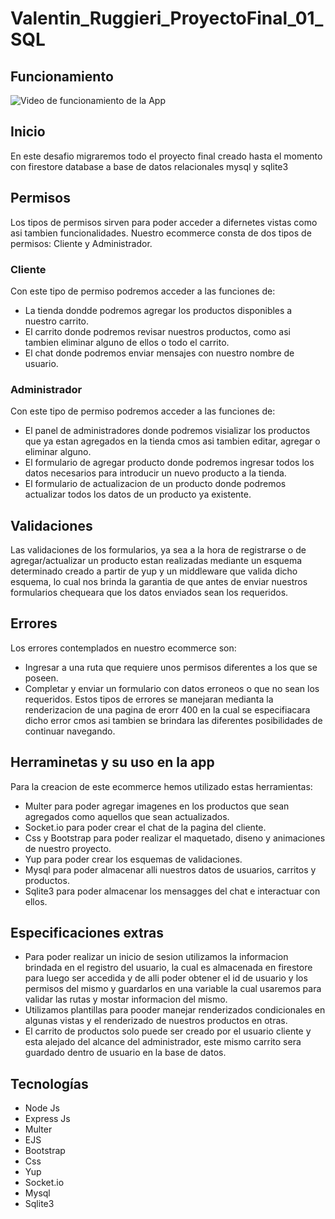 # Valentin_Ruggieri_ProyectoFinal_01_SQL

## Funcionamiento

![Video de funcionamiento de la App](https://media.giphy.com/media/OgKHI1g8jpomp6K9VK/giphy.gif)

## Inicio
En este desafio migraremos todo el proyecto final creado hasta el momento con firestore database a base de datos relacionales mysql y sqlite3

## Permisos
Los tipos de permisos sirven para poder acceder a difernetes vistas como asi tambien funcionalidades.
Nuestro ecommerce consta de dos tipos de permisos: Cliente y Administrador.

### Cliente
Con este tipo de permiso podremos acceder a las funciones de:
 - La tienda dondde podremos agregar los productos disponibles a nuestro carrito.
 - El carrito donde podremos revisar nuestros productos, como asi tambien eliminar alguno de ellos o todo el carrito.
 - El chat donde podremos enviar mensajes con nuestro nombre de usuario.

### Administrador 
Con este tipo de permiso podremos acceder a las funciones de:
 - El panel de administradores donde podremos visializar los productos que ya estan agregados en la tienda cmos asi tambien editar, agregar o eliminar alguno.
 - El formulario de agregar producto donde podremos ingresar todos los datos necesarios para introducir un nuevo producto a la tienda.
 - El formulario de actualizacion de un producto donde podremos actualizar todos los datos de un producto ya existente.

## Validaciones
Las validaciones de los formularios, ya sea a la hora de registrarse o de agregar/actualizar un producto estan realizadas mediante un 
esquema determinado  creado a partir de yup y  un middleware que valida dicho esquema, lo cual nos brinda la garantia de que antes de enviar
nuestros formularios chequeara que los datos enviados sean los requeridos.

## Errores 
Los errores contemplados en nuestro ecommerce son:
 - Ingresar a una ruta que requiere unos permisos diferentes a los que se poseen.
 - Completar y enviar un formulario con datos erroneos o que no sean los requeridos.
 Estos tipos de errores se manejaran medianta la renderizacion de una pagina de erorr 400 en la cual se especifiacara dicho error
 cmos asi tambien se brindara las diferentes posibilidades de continuar navegando.
 
 ## Herraminetas y su uso en la app
 Para la creacion de este ecommerce hemos utilizado estas herramientas:
  - Multer para poder agregar imagenes en los productos que sean agregados como aquellos que sean actualizados.
  - Socket.io para poder crear el chat de la pagina del cliente.
  - Css y Bootstrap para poder realizar el maquetado, diseno y animaciones de nuestro proyecto.
  - Yup para poder crear los esquemas de validaciones.
  - Mysql para poder almacenar alli nuestros datos de usuarios, carritos y productos.
  - Sqlite3 para poder almacenar los mensagges del chat e interactuar con ellos.
 
 ## Especificaciones extras
  - Para poder realizar un inicio de sesion utilizamos la informacion brindada en el registro del usuario, la cual es almacenada en firestore para luego ser accedida y de alli poder obtener el id de usuario y los permisos del mismo y guardarlos en una variable la cual usaremos para validar las rutas y mostar informacion del mismo.
  - Utilizamos plantillas para pooder manejar renderizados condicionales en algunas vistas y el renderizado de nuestros productos en otras.
  - El carrito de productos solo puede ser creado por el usuario cliente y esta alejado del alcance del administrador, este mismo carrito sera guardado dentro de usuario en la base de datos.

## Tecnologías
- Node Js
- Express Js
- Multer
- EJS
- Bootstrap
- Css
- Yup
- Socket.io
- Mysql
- Sqlite3


